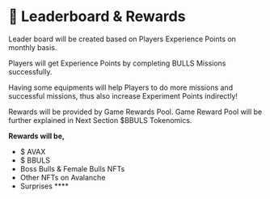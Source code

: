 # 🥇 Leaderboard & Rewards

Leader board will be created based on Players Experience Points on monthly basis.

Players will get Experience Points by completing BULLS Missions successfully.

Having some equipments will help Players to do more missions and successful missions, thus also increase Experiment Points indirectly!

Rewards will be provided by Game Rewards Pool. Game Reward Pool will be further explained in Next Section $BBULS Tokenomics.

&#x20;**Rewards will be,**

* $ AVAX
* $ BBULS
* Boss Bulls & Female Bulls NFTs
* Other NFTs on Avalanche&#x20;
* Surprises ****&#x20;
